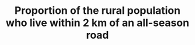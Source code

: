 ---
title: Proportion  of  the  rural  population  who  live  within  2  km  of  an  all-season  road
permalink: /9-1-1/
sdg_goal: 9
layout: indicator
indicator: 9.1.1
indicator_variable: null
graph: null
graph_type_description: null
graph_status_notes: checking
variable_description: null
variable_notes: null
un_designated_tier: '3'
un_custodial_agency: 'World  Bank  (Partnering  Agencies:  UNEP,  UNECE)'
target_id: '9.1'
has_metadata: false
goal_meta_link: 'http://unstats.un.org/sdgs/files/metadata-compilation/Metadata-Goal-9.pdf'
goal_meta_link_page: 2
indicator_name: Proportion  of  the  rural  population  who  live  within  2  km  of  an  all-season  road
target: >-
  Develop  quality,  reliable,  sustainable  and  resilient  infrastructure,  including  regional  and  transborder  infrastructure,  to  support  economic  development  and  human  well-being,  with  a  focus  on  affordable  and  equitable  access  for  all.
source_title: null
source_notes: null
published: true  

---